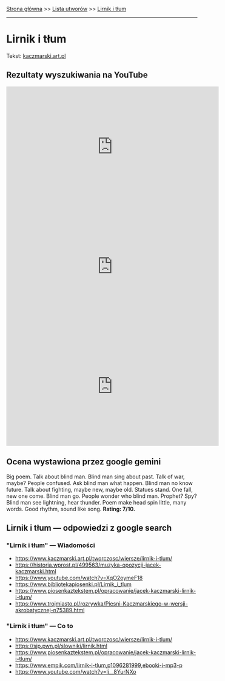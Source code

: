 [Strona główna](../index.md) >> [Lista utworów](../list.md) >> [Lirnik i tłum](260.md)

---

# Lirnik i tłum

Tekst: [kaczmarski.art.pl](https://www.kaczmarski.art.pl/tworczosc/wiersze/lirnik-i-tlum/)

## Rezultaty wyszukiwania na YouTube

<iframe width="560" height="315" src="https://www.youtube.com/embed/6j51ao9WDdk?si=IdontcarewhotheIRSsendsImnotpayingtaxes" title="YouTube video player" frameborder="0" allow="accelerometer; autoplay; clipboard-write; encrypted-media; gyroscope; picture-in-picture; web-share" referrerpolicy="strict-origin-when-cross-origin" allowfullscreen></iframe>

<iframe width="560" height="315" src="https://www.youtube.com/embed/NTNcxGVgn9I?si=IdontcarewhotheIRSsendsImnotpayingtaxes" title="YouTube video player" frameborder="0" allow="accelerometer; autoplay; clipboard-write; encrypted-media; gyroscope; picture-in-picture; web-share" referrerpolicy="strict-origin-when-cross-origin" allowfullscreen></iframe>

<iframe width="560" height="315" src="https://www.youtube.com/embed/lj__8YurNXo?si=IdontcarewhotheIRSsendsImnotpayingtaxes" title="YouTube video player" frameborder="0" allow="accelerometer; autoplay; clipboard-write; encrypted-media; gyroscope; picture-in-picture; web-share" referrerpolicy="strict-origin-when-cross-origin" allowfullscreen></iframe>

## Ocena wystawiona przez google gemini

Big poem. Talk about blind man. Blind man sing about past. Talk of war, maybe? People confused. Ask blind man what happen. Blind man no know future. Talk about fighting, maybe new, maybe old. Statues stand. One fall, new one come. Blind man go. People wonder who blind man. Prophet? Spy? Blind man see lightning, hear thunder. Poem make head spin little, many words. Good rhythm, sound like song. **Rating: 7/10.**


## Lirnik i tłum — odpowiedzi z google search

### "Lirnik i tłum" — Wiadomości

- <https://www.kaczmarski.art.pl/tworczosc/wiersze/lirnik-i-tlum/>
- <https://historia.wprost.pl/499563/muzyka-opozycji-jacek-kaczmarski.html>
- <https://www.youtube.com/watch?v=XqO2oymeF18>
- <https://www.bibliotekapiosenki.pl/Lirnik_i_tlum>
- <https://www.piosenkaztekstem.pl/opracowanie/jacek-kaczmarski-lirnik-i-tlum/>
- <https://www.trojmiasto.pl/rozrywka/Piesni-Kaczmarskiego-w-wersji-akrobatycznej-n75389.html>

### "Lirnik i tłum" — Co to

- <https://www.kaczmarski.art.pl/tworczosc/wiersze/lirnik-i-tlum/>
- <https://sjp.pwn.pl/slowniki/lirnik.html>
- <https://www.piosenkaztekstem.pl/opracowanie/jacek-kaczmarski-lirnik-i-tlum/>
- <https://www.empik.com/lirnik-i-tlum,p1096281999,ebooki-i-mp3-p>
- <https://www.youtube.com/watch?v=lj__8YurNXo>


